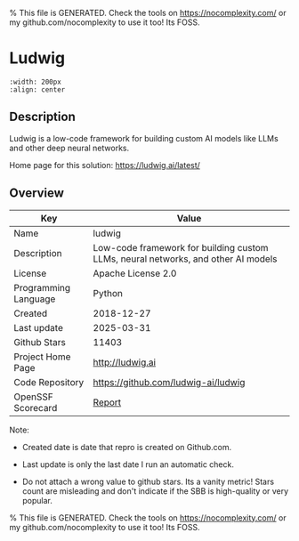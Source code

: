 
% This file is GENERATED. Check the tools on https://nocomplexity.com/ or my github.com/nocomplexity to use it too! Its FOSS. 

# Ludwig


```{image} https://github.com/ludwig-ai/ludwig-docs/raw/master/docs/images/ludwig_hero_smaller.jpg 
:width: 200px 
:align: center 
```

## Description 

Ludwig is a low-code framework for building custom AI models like LLMs and other deep neural networks.

Home page for this solution: https://ludwig.ai/latest/ 

## Overview 

| Key | Value |
| --- | --- |
| Name | ludwig |
| Description | Low-code framework for building custom LLMs, neural networks, and other AI models |
| License | Apache License 2.0 |
| Programming Language | Python |
| Created | 2018-12-27 |
| Last update | 2025-03-31 |
| Github Stars | 11403 |
| Project Home Page | http://ludwig.ai |
| Code Repository | https://github.com/ludwig-ai/ludwig |
| OpenSSF Scorecard | [Report](https://securityscorecards.dev/viewer/?uri=github.com/ludwig-ai/ludwig) |

Note:
 - Created date is date that repro is created on Github.com. 

- Last update is only the last date I run an automatic check. 

- Do not attach a wrong value to github stars. Its a vanity metric! Stars count are misleading and 
don't indicate if the SBB is high-quality or very popular.

% This file is GENERATED. Check the tools on https://nocomplexity.com/ or my github.com/nocomplexity to use it too! Its FOSS. 

